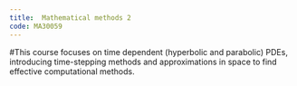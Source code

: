 ```yaml
---
title:  Mathematical methods 2
code: MA30059
---
```

#This course focuses on time dependent (hyperbolic and parabolic) PDEs, introducing time-stepping methods and approximations in space to find effective computational methods.